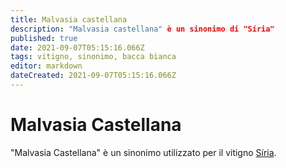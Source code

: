 ```yaml
---
title: Malvasia castellana
description: "Malvasia castellana" è un sinonimo di "Síria"
published: true
date: 2021-09-07T05:15:16.066Z
tags: vitigno, sinonimo, bacca bianca
editor: markdown
dateCreated: 2021-09-07T05:15:16.066Z
---
```


# Malvasia Castellana

"Malvasia Castellana" è un sinonimo utilizzato per il vitigno [Síria](/vitigni/bacca-bianca/siria).